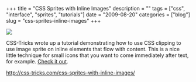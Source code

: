 +++
title = "CSS Sprites with Inline Images"
description = ""
tags = ["css", "interface", "sprites", "tutorials"]
date = "2009-08-20"
categories = ["blog"]
slug = "css-sprites-inline-images"
+++



  <div class="notebook-screenshot"><a href="http://css-tricks.com/css-sprites-with-inline-images/"><img src="http://media.konigi.com/bluga/wt4a8d7c5462fae_0.jpg"/></a></div><p>CSS-Tricks wrote up a tutorial demonstrating how to use CSS clipping to use image sprite on inline elements that flow with content. This is a nice little technique for small icons that you want to come immediately after text, for example. <a href="http://css-tricks.com/css-sprites-with-inline-images/">Check it out</a>.</p>
    
  <a href="http://css-tricks.com/css-sprites-with-inline-images/">http://css-tricks.com/css-sprites-with-inline-images/</a>
